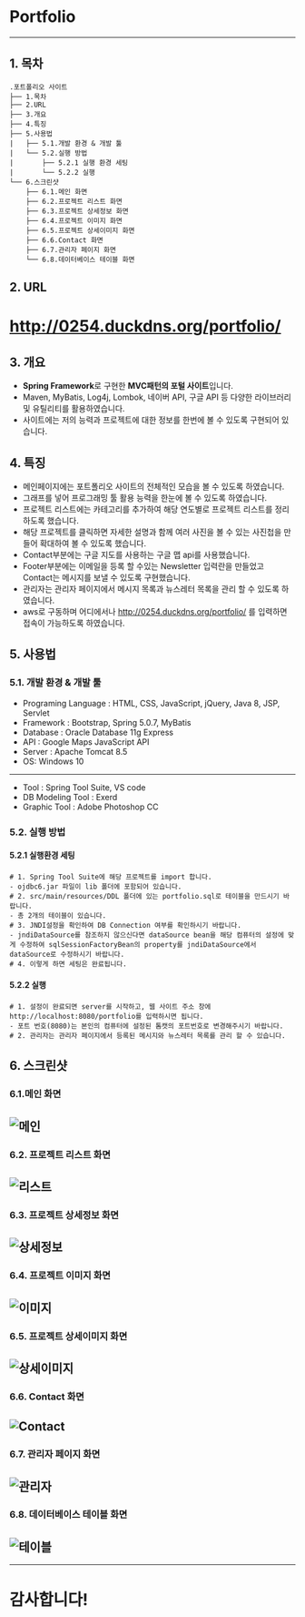 # Portfolio

-------------
## 1. 목차
```
.포트폴리오 사이트
├── 1.목차
├── 2.URL
├── 3.개요
├── 4.특징
├── 5.사용법
|   ├── 5.1.개발 환경 & 개발 툴
|   └── 5.2.실행 방법
|       ├── 5.2.1 실행 환경 세팅
|       └── 5.2.2 실행
└── 6.스크린샷
    ├── 6.1.메인 화면
    ├── 6.2.프로젝트 리스트 화면
    ├── 6.3.프로젝트 상세정보 화면
    ├── 6.4.프로젝트 이미지 화면
    ├── 6.5.프로젝트 상세이미지 화면
    ├── 6.6.Contact 화면
    ├── 6.7.관리자 페이지 화면
    └── 6.8.데이터베이스 테이블 화면
```

## 2. URL 
# http://0254.duckdns.org/portfolio/



## 3. 개요
 - **Spring Framework**로 구현한 **MVC패턴의 포털 사이트**입니다. 
 - Maven, MyBatis, Log4j, Lombok, 네이버 API, 구글 API 등 다양한 라이브러리 및 유틸리티를 활용하였습니다. 
 - 사이트에는 저의 능력과 프로젝트에 대한 정보를 한번에 볼 수 있도록 구현되어 있습니다.
 
 
 
## 4. 특징
- 메인페이지에는 포트폴리오 사이트의 전체적인 모습을 볼 수 있도록 하였습니다.
- 그래프를 넣어 프로그래밍 툴 활용 능력을 한눈에 볼 수 있도록 하였습니다.
- 프로젝트 리스트에는 카테고리를 추가하여 해당 연도별로 프로젝트 리스트를 정리하도록 했습니다.
- 해당 프로젝트를 클릭하면 자세한 설명과 함께 여러 사진을 볼 수 있는 사진첩을 만들어 확대하여 볼 수 있도록 했습니다.
- Contact부분에는 구글 지도를 사용하는 구글 맵 api를 사용했습니다.
- Footer부분에는 이메일을 등록 할 수있는 Newsletter 입력란을 만들었고 Contact는 메시지를 보낼 수 있도록 구현했습니다.
- 관리자는 관리자 페이지에서 메시지 목록과 뉴스레터 목록을 관리 할 수 있도록 하였습니다.
- aws로 구동하며 어디에서나 http://0254.duckdns.org/portfolio/ 를 입력하면 접속이 가능하도록 하였습니다.



## 5. 사용법
### 5.1. 개발 환경 & 개발 툴
- Programing Language : HTML, CSS, JavaScript, jQuery, Java 8, JSP, Servlet
- Framework : Bootstrap, Spring 5.0.7, MyBatis
- Database : Oracle Database 11g Express
- API : Google Maps JavaScript API
- Server : Apache Tomcat 8.5
- OS: Windows 10 
-----------------------------------------------------------------------------
- Tool : Spring Tool Suite, VS code
- DB Modeling Tool : Exerd
- Graphic Tool : Adobe Photoshop CC


### 5.2. 실행 방법
#### 5.2.1 실행환경 세팅
```
# 1. Spring Tool Suite에 해당 프로젝트를 import 합니다.
- ojdbc6.jar 파일이 lib 폴더에 포함되어 있습니다. 
# 2. src/main/resources/DDL 폴더에 있는 portfolio.sql로 테이블을 만드시기 바랍니다. 
- 총 2개의 테이블이 있습니다.
# 3. JNDI설정을 확인하여 DB Connection 여부를 확인하시기 바랍니다.
- jndiDataSource를 참조하지 않으신다면 dataSource bean을 해당 컴퓨터의 설정에 맞게 수정하여 sqlSessionFactoryBean의 property를 jndiDataSource에서 dataSource로 수정하시기 바랍니다.
# 4. 이렇게 하면 세팅은 완료됩니다.
```
#### 5.2.2 실행
```
# 1. 설정이 완료되면 server를 시작하고, 웹 사이트 주소 창에 http://localhost:8080/portfolio를 입력하시면 됩니다. 
- 포트 번호(8080)는 본인의 컴퓨터에 설정된 톰캣의 포트번호로 변경해주시기 바랍니다. 
# 2. 관리자는 관리자 페이지에서 등록된 메시지와 뉴스레터 목록를 관리 할 수 있습니다.
```


## 6. 스크린샷

### 6.1.메인 화면
 ![메인](./screenshot/pf0.PNG)
 -------------

### 6.2. 프로젝트 리스트 화면
 ![리스트](./screenshot/pf3.PNG)
 -------------
 
 ### 6.3. 프로젝트 상세정보 화면
 ![상세정보](./screenshot/pf7.PNG)
 -------------
  
 ### 6.4. 프로젝트 이미지 화면
 ![이미지](./screenshot/pf8.PNG)
 -------------
  
 ### 6.5. 프로젝트 상세이미지 화면
 ![상세이미지](./screenshot/pf9.PNG)
 -------------
  
 ### 6.6. Contact 화면
 ![Contact](./screenshot/pf10.PNG)
 -------------
  
 ### 6.7. 관리자 페이지 화면
 ![관리자](./screenshot/pf12.PNG)
 -------------
  
 ### 6.8. 데이터베이스 테이블 화면
 ![테이블](./screenshot/pf13.PNG)
 -------------

------------------------------------------------------------------------------
# 감사합니다!
